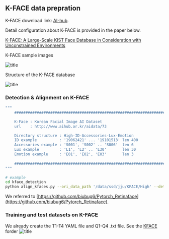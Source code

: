 ## K-FACE data prepration

K-FACE download link: [AI-hub](https://aihub.or.kr/).

Detail configuration about K-FACE is provided in the paper below.

[K-FACE: A Large-Scale KIST Face Database in Consideration with
Unconstrained Environments](https://arxiv.org/abs/2103.02211)

K-FACE sample images

![title](../image/kface_sample.png)

Structure of the K-FACE database

![title](../image/structure_of_kface.png)

### Detection & Alignment on K-FACE

```bash
"""
    ###################################################################

    K-Face : Korean Facial Image AI Dataset
    url    : http://www.aihub.or.kr/aidata/73

    Directory structure : High-ID-Accessories-Lux-Emotion
    ID example          : '19062421' ... '19101513' len 400
    Accessories example : 'S001', 'S002' .. 'S006'  len 6
    Lux example         : 'L1', 'L2' .. 'L30'       len 30
    Emotion example     : 'E01', 'E02', 'E03'       len 3
    
    ###################################################################
"""

# example
cd kface_detection
python align_kfaces.py --ori_data_path '/data/ssd/jju/KFACE/High' --detected_data_path '/data/ssd/jju/KFACE/kface_retina_align_112x112
```
We referred to [https://github.com/biubug6/Pytorch_Retinaface](https://github.com/biubug6/Pytorch_Retinaface).

### Training and test datasets on K-FACE 
We already create the T1-T4 YAML file and Q1-Q4 .txt file. See the [KFACE]() forder
![title](../image/training_and_test_datasets_on_kface.PNG)